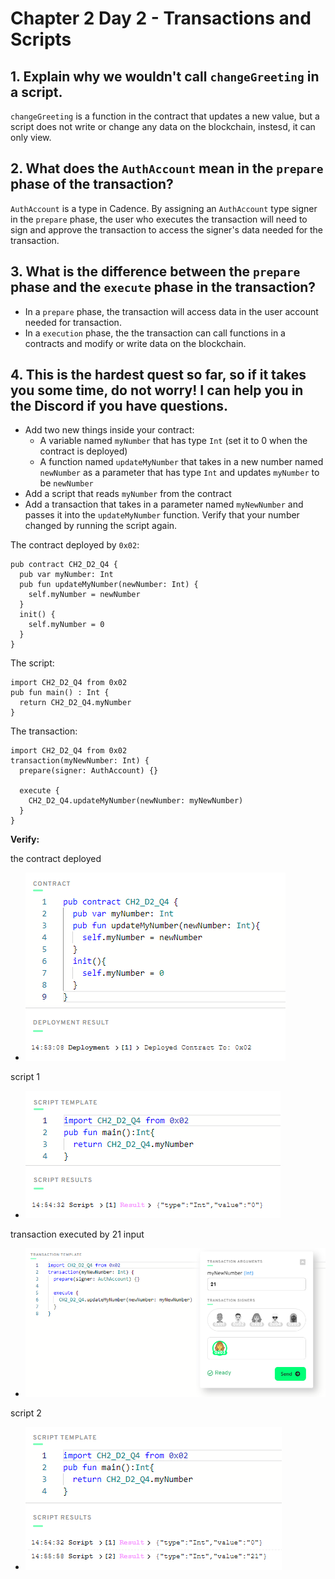 # Chapter 2 Day 2 - Transactions and Scripts

## 1. Explain why we wouldn't call `changeGreeting` in a script.

`changeGreeting` is a function in the contract that updates a new value, but a script does not write or change any data on the blockchain, instesd, it can only view.

## 2. What does the `AuthAccount` mean in the `prepare` phase of the transaction?

`AuthAccount` is a type in Cadence. By assigning an `AuthAccount` type signer in the `prepare` phase, the user who executes the transaction will need to sign and approve the transaction to access the signer's data needed for the transaction.

## 3. What is the difference between the `prepare` phase and the `execute` phase in the transaction?

- In a `prepare` phase, the transaction will access data in the user account needed for transaction.
- In a `execution` phase, the the transaction can call functions in a contracts and modify or write data on the blockchain. 

## 4. This is the hardest quest so far, so if it takes you some time, do not worry! I can help you in the Discord if you have questions.

- Add two new things inside your contract:
  - A variable named `myNumber` that has type `Int` (set it to 0 when the contract is deployed)
  - A function named `updateMyNumber` that takes in a new number named `newNumber` as a parameter that has type `Int` and updates `myNumber` to be `newNumber`
- Add a script that reads `myNumber` from the contract
- Add a transaction that takes in a parameter named `myNewNumber` and passes it into the `updateMyNumber` function. Verify that your number changed by running the script again.

The contract deployed by `0x02`:
```Cadence
pub contract CH2_D2_Q4 {
  pub var myNumber: Int
  pub fun updateMyNumber(newNumber: Int) {
    self.myNumber = newNumber
  }
  init() {
    self.myNumber = 0
  }
}
```

The script:
```Cadence
import CH2_D2_Q4 from 0x02
pub fun main() : Int {
  return CH2_D2_Q4.myNumber
}
```

The transaction:
```Cadence
import CH2_D2_Q4 from 0x02
transaction(myNewNumber: Int) {
  prepare(signer: AuthAccount) {}
  
  execute {
    CH2_D2_Q4.updateMyNumber(newNumber: myNewNumber)
  }
}
```

**Verify:**

the contract deployed

- ![contract deployed by 0x02](https://github.com/CLYEH/quest-submission/blob/main/Chapter%202/pics/contract.png?raw=true)

script 1

- ![script 1](https://github.com/CLYEH/quest-submission/blob/main/Chapter%202/pics/script_1.png?raw=true)

transaction executed by 21 input

- ![transaction](https://github.com/CLYEH/quest-submission/blob/main/Chapter%202/pics/transaction.png?raw=true)

script 2

- ![script 2](https://github.com/CLYEH/quest-submission/blob/main/Chapter%202/pics/script_2.png?raw=true)

